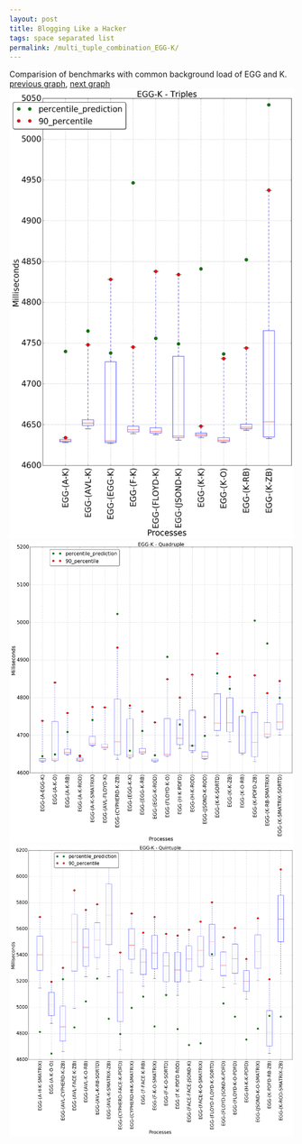 ```yaml
---
layout: post
title: Blogging Like a Hacker
tags: space separated list
permalink: /multi_tuple_combination_EGG-K/
---
```


Comparision of benchmarks with common background load of EGG and K.
[previous graph](./multi_tuple_combination_EGG-JSOND/), [next graph](./multi_tuple_combination_EGG-O/)
<img src="./images/triple/EGG/EGG-K_box.png" alt="graph figure"><img src="./images/quadruple/EGG/EGG-K_box.png" alt="graph figure"><img src="./images/quintuple/EGG/EGG-K_box.png" alt="graph figure">